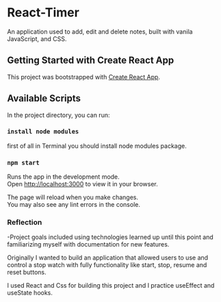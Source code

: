 # React-Timer

An application used to add, edit and delete notes, built with vanila JavaScript, and CSS.

## Getting Started with Create React App

This project was bootstrapped with [Create React App](https://github.com/facebook/create-react-app).

## Available Scripts

In the project directory, you can run:

### `install node modules`

first of all in Terminal you should install node modules package.

### `npm start`

Runs the app in the development mode.\
Open [http://localhost:3000](http://localhost:3000) to view it in your browser.

The page will reload when you make changes.\
You may also see any lint errors in the console.

### Reflection

-Project goals included using technologies learned up until this point and familiarizing myself with documentation for new features.

Originally I wanted to build an application that allowed users to use and control a stop watch with fully functionality like start, stop, resume and reset buttons.

I used React and Css for building this project and I practice useEffect and useState hooks.
